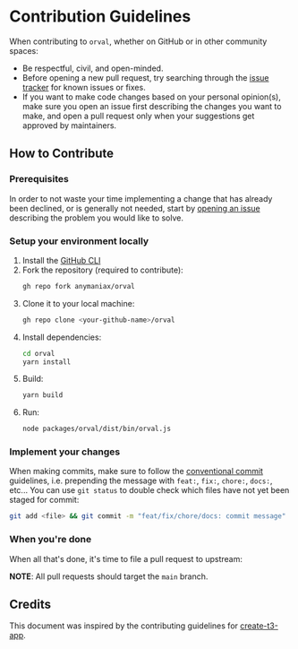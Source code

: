 # Contribution Guidelines

When contributing to `orval`, whether on GitHub or in other community spaces:

- Be respectful, civil, and open-minded.
- Before opening a new pull request, try searching through the [issue tracker](https://github.com/anymaniax/orval/issues) for known issues or fixes.
- If you want to make code changes based on your personal opinion(s), make sure you open an issue first describing the changes you want to make, and open a pull request only when your suggestions get approved by maintainers.

## How to Contribute

### Prerequisites

In order to not waste your time implementing a change that has already been declined, or is generally not needed, start by [opening an issue](https://github.com/anymaniax/orval/issues/new) describing the problem you would like to solve.

### Setup your environment locally

1. Install the [GitHub CLI](https://github.com/cli/cli#installation)
2. Fork the repository (required to contribute):
   ```bash
   gh repo fork anymaniax/orval
   ```
3. Clone it to your local machine:
   ```bash
   gh repo clone <your-github-name>/orval
   ```
4. Install dependencies:
   ```bash
   cd orval
   yarn install
   ```
5. Build:
   ```bash
   yarn build
   ```
6. Run:
   ```bash
   node packages/orval/dist/bin/orval.js
   ```

### Implement your changes

When making commits, make sure to follow the [conventional commit](https://www.conventionalcommits.org/en/v1.0.0/) guidelines, i.e. prepending the message with `feat:`, `fix:`, `chore:`, `docs:`, etc... You can use `git status` to double check which files have not yet been staged for commit:

```bash
git add <file> && git commit -m "feat/fix/chore/docs: commit message"
```

### When you're done

When all that's done, it's time to file a pull request to upstream:

**NOTE**: All pull requests should target the `main` branch.

## Credits

This document was inspired by the contributing guidelines for [create-t3-app](https://github.com/t3-oss/create-t3-app/blob/next/CONTRIBUTING.md).
